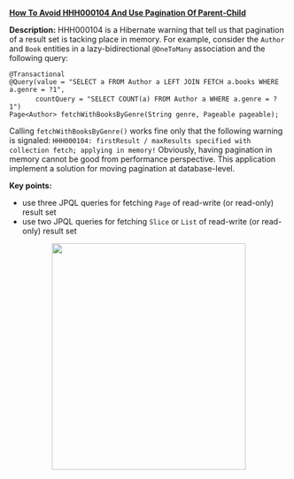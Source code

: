 **[How To Avoid HHH000104 And Use Pagination Of Parent-Child](https://github.com/AnghelLeonard/Hibernate-SpringBoot/tree/master/HibernateSpringBootHHH000104)**

**Description:** HHH000104 is a Hibernate warning that tell us that pagination of a result set is tacking place in memory. For example, consider the `Author` and `Book` entities in a lazy-bidirectional `@OneToMany` association and the following query: 

  `@Transactional`\
  `@Query(value = "SELECT a FROM Author a LEFT JOIN FETCH a.books WHERE a.genre = ?1",`\
  &nbsp;&nbsp;&nbsp;&nbsp;&nbsp;&nbsp;&nbsp;&nbsp;&nbsp;&nbsp;&nbsp;&nbsp;`countQuery = "SELECT COUNT(a) FROM Author a WHERE a.genre = ?1")`\
  `Page<Author> fetchWithBooksByGenre(String genre, Pageable pageable);`

Calling `fetchWithBooksByGenre()` works fine only that the following warning is signaled: `HHH000104: firstResult / maxResults specified with collection fetch; applying in memory!` Obviously, having pagination in memory cannot be good from performance perspective. This application implement a solution for moving pagination at database-level.

**Key points:**
- use three JPQL queries for fetching `Page` of read-write (or read-only) result set
- use two JPQL queries for fetching `Slice` or `List` of read-write (or read-only) result set

<a href="https://leanpub.com/java-persistence-performance-illustrated-guide"><p align="center"><img src="https://github.com/AnghelLeonard/Hibernate-SpringBoot/blob/master/Java%20Persistence%20Performance%20Illustrated%20Guide.jpg" height="410" width="350"/></p></a>
